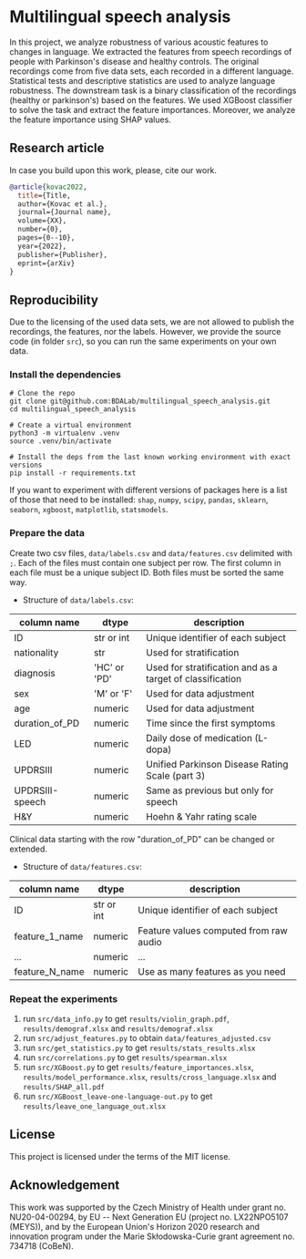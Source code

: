 # Multilingual speech analysis

In this project, we analyze robustness of various acoustic features to changes in language.
We extracted the features from speech recordings of people with Parkinson's disease and healthy controls.
The original recordings come from five data sets, each recorded in a different language.
Statistical tests and descriptive statistics are used to analyze language robustness.
The downstream task is a binary classification of the recordings (healthy or parkinson's) based on the features.
We used XGBoost classifier to solve the task and extract the feature importances.
Moreover, we analyze the feature importance using SHAP values.

## Research article

In case you build upon this work, please, cite our work.

```bibtex
@article{kovac2022,
  title={Title,
  author={Kovac et al.},
  journal={Journal name},
  volume={XX},
  number={0},
  pages={0--10},
  year={2022},
  publisher={Publisher},
  eprint={arXiv}
}
```

## Reproducibility

Due to the licensing of the used data sets, we are not allowed to publish the
recordings, the features, nor the labels. However, we provide the source
code (in folder `src`), so you can run the same experiments on your own data. 

### Install the dependencies

```
# Clone the repo
git clone git@github.com:BDALab/multilingual_speech_analysis.git
cd multilingual_speech_analysis

# Create a virtual environment
python3 -m virtualenv .venv
source .venv/bin/activate

# Install the deps from the last known working environment with exact versions
pip install -r requirements.txt
```

If you want to experiment with different versions of packages here is a
list of those that need to be installed: `shap`, `numpy`, `scipy`, `pandas`,
`sklearn`, `seaborn`, `xgboost`, `matplotlib`, `statsmodels`.

### Prepare the data

Create two csv files, `data/labels.csv` and `data/features.csv` delimited with `;`.
Each of the files must contain one subject per row. The first column
in each file must be a unique subject ID. Both files must be sorted the same way.

- Structure of `data/labels.csv`:

| column name     | dtype        | description
| -------------   | ----------   | -----------
| ID              | str or int   | Unique identifier of each subject
| nationality     | str          | Used for stratification
| diagnosis       | 'HC' or 'PD' | Used for stratification and as a target of classification
| sex             | 'M' or 'F'   | Used for data adjustment
| age             | numeric      | Used for data adjustment
| duration_of_PD  | numeric      | Time since the first symptoms
| LED             | numeric      | Daily dose of medication (L-dopa)
| UPDRSIII        | numeric      | Unified Parkinson Disease Rating Scale (part 3)
| UPDRSIII-speech | numeric      | Same as previous but only for speech
| H&Y             | numeric      | Hoehn & Yahr rating scale

Clinical data starting with the row "duration_of_PD" can be changed or extended.

- Structure of `data/features.csv`:

| column name     | dtype        | description
| -------------   | ----------   | -----------
| ID              | str or int   | Unique identifier of each subject
| feature_1_name  | numeric      | Feature values computed from raw audio
| ...             | numeric      | ...
| feature_N_name  | numeric      | Use as many features as you need

### Repeat the experiments

1. run `src/data_info.py` to get `results/violin_graph.pdf`, `results/demograf.xlsx` and `results/demograf.xlsx`
2. run `src/adjust_features.py` to obtain `data/features_adjusted.csv`
3. run `src/get_statistics.py` to get `results/stats_results.xlsx`
4. run `src/correlations.py` to get `results/spearman.xlsx`
5. run `src/XGBoost.py` to get `results/feature_importances.xlsx`, `results/model_performance.xlsx`,
 `results/cross_language.xlsx` and `results/SHAP_all.pdf`
6. run `src/XGBoost_leave-one-language-out.py` to get `results/leave_one_language_out.xlsx`

## License

This project is licensed under the terms of the MIT license.

## Acknowledgement

This work was supported by the Czech Ministry of Health under grant no. NU20-04-00294,
by EU -- Next Generation EU (project no. LX22NPO5107 (MEYS)), and by the European Union's Horizon 2020
research and innovation program under the Marie Skłodowska-Curie grant agreement no. 734718 (CoBeN).
